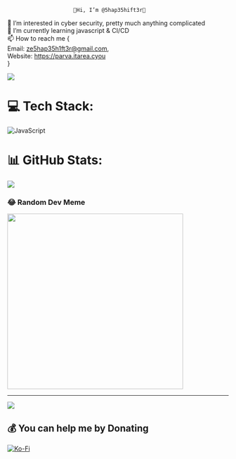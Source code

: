 
                         👾Hi, I’m @5hap35hift3r👾
👀 I’m interested in cyber security, pretty much anything complicated<br>
🌱 I’m currently learning javascript & CI/CD<br>
📫 How to reach me {<br>
Email: ze5hap35h1ft3r@gmail.com,<br>
Website: https://parva.itarea.cyou <br>
}


![](https://github-readme-streak-stats.herokuapp.com/?user=5hap35hift3r&theme=dark&hide_border=false)<br/>

#                                               💻 Tech Stack:
![JavaScript](https://img.shields.io/badge/javascript-%23323330.svg?style=for-the-badge&logo=javascript&logoColor=%23F7DF1E)
#                                               📊 GitHub Stats:
![](https://github-readme-stats.vercel.app/api?username=5hap35hift3r&theme=dark&hide_border=false&include_all_commits=true)<br/>



###                                             😂 Random Dev Meme
<img src='https://randommeme-five.vercel.app/' style="height: 400px;"/>

---
[![](https://visitcount.itsvg.in/api?id=5hap35hift3r&icon=5&color=0)](https://visitcount.itsvg.in)

  ##                                            💰 You can help me by Donating
  [![Ko-Fi](https://img.shields.io/badge/Ko--fi-F16061?style=for-the-badge&logo=ko-fi&logoColor=white)](https://ko-fi.com/ko-fi.com/5hap35hift3r) 

  
